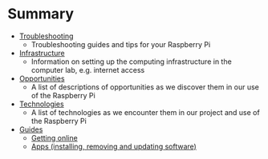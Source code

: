 # Summary

* [Troubleshooting](troubleshooting/README.md)
    * Troubleshooting guides and tips for your Raspberry Pi
* [Infrastructure](infrastructure/README.md)
    * Information on setting up the computing infrastructure in the computer lab, e.g. internet access
* [Opportunities](opportunities/README.md)
    * A list of descriptions of opportunities as we discover them in our use of the Raspberry Pi
* [Technologies](technologies/README.md)
    * A list of technologies as we encounter them in our project and use of the Raspberry Pi
* [Guides](guides/README.md)
    * [Getting online](guides/getting-online.md)
    * [Apps (installing, removing and updating software)](guides/apps.md)
 
